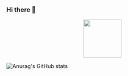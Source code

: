 ### Hi there 👋

<div id="header" align="center">
  <img src="https://media.giphy.com/media/2IudUHdI075HL02Pkk/giphy.gif" width="100"/>
</div>

![Anurag's GitHub stats](https://github-readme-stats.vercel.app/api?username=earias12&hide=contribs,prs)
                         
                        
                        
                        
                        
                        
                        
                        
                        
                        
